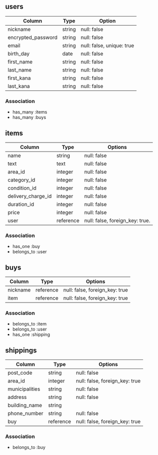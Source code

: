 ## users

| Column                 | Type    | Option                    |
|------------------------|---------|---------------------------|
| nickname               | string  | null: false               |
| encrypted_password     | string  | null: false               |
| email                  | string  | null: false, unique: true |
| birth_day              | date    | null: false               |
| first_name             | string  | null: false               |
| last_name              | string  | null: false               |
| first_kana             | string  | null: false               | 
| last_kana              | string  | null: false               | 
 


### Association

- has_many :items
- has_many :buys



## items

| Column             | Type       | Options                        |
|--------------------|------------|--------------------------------|
| name               | string     | null: false                    |
| text               | text       | null: false                    | 
| area_id            | integer    | null: false                    |
| category_id        | integer    | null: false                    |
| condition_id       | integer    | null: false                    |
| delivery_charge_id | integer    | null: false                    |
| duration_id        | integer    | null: false                    |
| price              | integer    | null: false                    |
| user               | reference | null: false, foreign_key: true. |


### Association
- has_one :buy
- belongs_to :user


## buys

| Column      | Type      | Options                        |
|-------------|-----------|--------------------------------|
| nickname    | reference | null: false, foreign_key: true |
| item        | reference | null: false, foreign_key: true |


### Association
- belongs_to :item
- belongs_to :user
- has_one :shipping

## shippings

| Column         | Type       | Options                        |
|----------------|------------|--------------------------------|
| post_code      | string     | null: false                    |
| area_id        | integer    | null: false, foreign_key: true |
| municipalities | string     | null: false                    |
| address        | string     | null: false                    |
| building_name  | string     |                                |
| phone_number   | string     | null: false                    |
| buy            | reference  | null: false, foreign_key: true |



### Association
- belongs_to :buy
